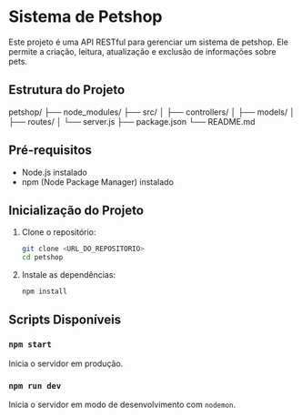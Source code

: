 # Sistema de Petshop

Este projeto é uma API RESTful para gerenciar um sistema de petshop. Ele permite a criação, leitura, atualização e exclusão de informações sobre pets.

## Estrutura do Projeto

petshop/
├── node_modules/
├── src/
│ ├── controllers/
│ ├── models/
│ ├── routes/
│ └── server.js
├── package.json
└── README.md

## Pré-requisitos

- Node.js instalado
- npm (Node Package Manager) instalado

## Inicialização do Projeto

1. Clone o repositório:
    ```bash
    git clone <URL_DO_REPOSITORIO>
    cd petshop
    ```

2. Instale as dependências:
    ```bash
    npm install
    ```

## Scripts Disponíveis

### `npm start`
Inicia o servidor em produção.

### `npm run dev`
Inicia o servidor em modo de desenvolvimento com `nodemon`.


